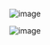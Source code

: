 ![image](https://github.com/web-god/components-css/assets/132649294/956cdb34-1834-4b87-beb7-fcb9de7e8d04)

![image](https://github.com/web-god/components-css/assets/132649294/ea1b6351-a700-4070-8ea9-bb7f7931d812)

